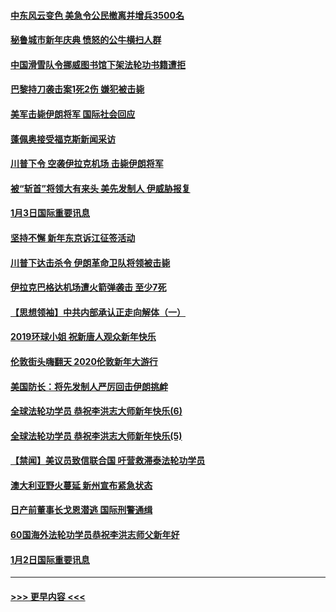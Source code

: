 #### [中东风云变色 美急令公民撤离并增兵3500名](../pages/prog202/a102744827.md?t=01041222) 
#### [秘鲁城市新年庆典 愤怒的公牛横扫人群](../pages/prog202/a102744618.md?t=01041222) 
#### [中国滑雪队令挪威图书馆下架法轮功书籍遭拒](../pages/prog202/a102744639.md?t=01041222) 
#### [巴黎持刀袭击案1死2伤 嫌犯被击毙](../pages/prog202/a102744566.md?t=01041222) 
#### [美军击毙伊朗将军 国际社会回应](../pages/prog202/a102744485.md?t=01041222) 
#### [蓬佩奥接受福克斯新闻采访](../pages/prog202/a102744480.md?t=01041222) 
#### [川普下令 空袭伊拉克机场 击毙伊朗将军](../pages/prog202/a102744470.md?t=01041222) 
#### [被“斩首”将领大有来头 美先发制人 伊威胁报复](../pages/prog202/a102744454.md?t=01041222) 
#### [1月3日国际重要讯息](../pages/prog202/a102744301.md?t=01041222) 
#### [坚持不懈 新年东京诉江征签活动](../pages/prog202/a102744303.md?t=01041222) 
#### [川普下达击杀令 伊朗革命卫队将领被击毙](../pages/prog202/a102741911.md?t=01041222) 
#### [伊拉克巴格达机场遭火箭弹袭击 至少7死](../pages/prog202/a102744115.md?t=01041222) 
#### [【思想领袖】中共内部承认正走向解体（一）](../pages/prog202/a102744097.md?t=01041222) 
#### [2019环球小姐 祝新唐人观众新年快乐](../pages/prog202/a102744043.md?t=01041222) 
#### [伦敦街头嗨翻天 2020伦敦新年大游行](../pages/prog202/a102743925.md?t=01041222) 
#### [美国防长：将先发制人严厉回击伊朗挑衅](../pages/prog202/a102743930.md?t=01041222) 
#### [全球法轮功学员 恭祝李洪志大师新年快乐(6)](../pages/prog202/a102743899.md?t=01041222) 
#### [全球法轮功学员 恭祝李洪志大师新年快乐(5)](../pages/prog202/a102743766.md?t=01041222) 
#### [【禁闻】美议员致信联合国 吁营救滞泰法轮功学员](../pages/prog202/a102743781.md?t=01041222) 
#### [澳大利亚野火蔓延 新州宣布紧急状态](../pages/prog202/a102743681.md?t=01041222) 
#### [日产前董事长戈恩潜逃 国际刑警通缉](../pages/prog202/a102743676.md?t=01041222) 
#### [60国海外法轮功学员恭祝李洪志师父新年好](../pages/prog202/a102743628.md?t=01041222) 
#### [1月2日国际重要讯息](../pages/prog202/a102743488.md?t=01041222) 

----
#### [ >>> 更早内容 <<< ](../indexes/prog202-earlier.md)
